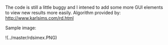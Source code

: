 The code is still a little buggy and I intened to add some more GUI elements to view new results more easily. 
Algorithm provided by: http://www.karlsims.com/rd.html

Sample image:

!(../master/rdsimex.PNG)
